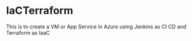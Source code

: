 # IaCTerraform
This is to create a VM or App Service in Azure using Jenkins as CI CD and Terraform as IaaC
